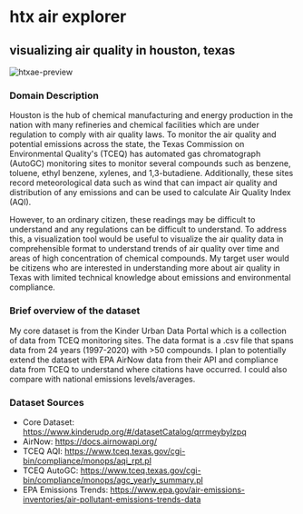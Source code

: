 # htx air explorer
## visualizing air quality in houston, texas
![htxae-preview](https://user-images.githubusercontent.com/28833281/115839228-0d88c100-a3e0-11eb-8b02-201f817429af.png)

### Domain Description
Houston is the hub of chemical manufacturing and energy production in the nation
with many refineries and chemical facilities which are under regulation to comply with air
quality laws. To monitor the air quality and potential emissions across the state, the Texas
Commission on Environmental Quality's (TCEQ) has automated gas chromatograph (AutoGC)
monitoring sites to monitor several compounds such as benzene, toluene, ethyl benzene,
xylenes, and 1,3-butadiene. Additionally, these sites record meteorological data such as wind
that can impact air quality and distribution of any emissions and can be used to calculate
Air Quality Index (AQI).

However, to an ordinary citizen, these readings may be difficult to understand and any
regulations can be difficult to understand. To address this, a visualization tool would be
useful to visualize the air quality data in comprehensible format to understand trends of air
quality over time and areas of high concentration of chemical compounds. My target user
would be citizens who are interested in understanding more about air quality in Texas with
limited technical knowledge about emissions and environmental compliance.

### Brief overview of the dataset
My core dataset is from the Kinder Urban Data Portal which is a collection of data from TCEQ
monitoring sites. The data format is a .csv file that spans data from 24 years (1997-2020) with >50 compounds. I plan to potentially extend the dataset with EPA AirNow data from their API and compliance data from TCEQ to understand where citations have occurred. I
could also compare with national emissions levels/averages.

### Dataset Sources
- Core Dataset: https://www.kinderudp.org/#/datasetCatalog/qrrmeybylzpq
- AirNow: https://docs.airnowapi.org/
- TCEQ AQI: https://www.tceq.texas.gov/cgi-bin/compliance/monops/aqi_rpt.pl
- TCEQ AutoGC:
https://www.tceq.texas.gov/cgi-bin/compliance/monops/agc_yearly_summary.pl
- EPA Emissions Trends:
https://www.epa.gov/air-emissions-inventories/air-pollutant-emissions-trends-data

